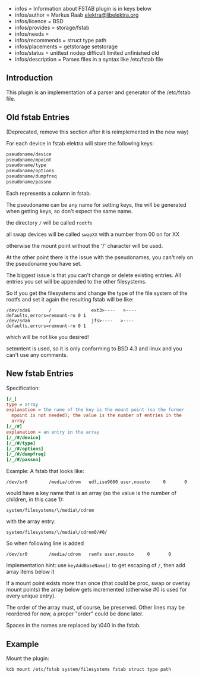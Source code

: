 - infos = Information about FSTAB plugin is in keys below
- infos/author = Markus Raab <elektra@libelektra.org>
- infos/licence = BSD
- infos/provides = storage/fstab
- infos/needs =
- infos/recommends = struct type path
- infos/placements = getstorage setstorage
- infos/status = unittest nodep difficult limited unfinished old
- infos/description = Parses files in a syntax like /etc/fstab file

## Introduction

This plugin is an implementation of a parser and generator of the /etc/fstab file.

## Old fstab Entries

(Deprecated, remove this section after it is reimplemented in the new way)

For each device in fstab elektra will store the following keys:

```sh
pseudoname/device
pseudoname/mpoint
pseudoname/type
pseudoname/options
pseudoname/dumpfreq
pseudoname/passno
```

Each represents a column in fstab.

The pseudoname can be any name for setting keys,
the will be generated when getting keys, so don't
expect the same name.

the directory `/` will be called `rootfs`

all swap devices will be called `swapXX` with a number from 00 on for XX

otherwise the mount point without the '/' character will be used.

At the other point there is the issue with the pseudonames,
you can't rely on the pseudoname you have set.

The biggest issue is that you can't change or delete existing
entries. All entries you set will be appended to the other filesystems.

So if you get the filesystems and change the type of the file system
of the rootfs and set it again the resulting fstab will be like:

```
/dev/sda6       /               ext3>----   >----defaults,errors=remount-ro 0 1
/dev/sda6       /               jfs>----   >----defaults,errors=remount-ro 0 1
```

which will be not like you desired!

setmntent is used, so it is only conforming to BSD 4.3 and linux and you
can't use any comments.

## New fstab Entries

Specification:

```ini
[/_]
type = array
explanation = the name of the key is the mount point (so the former
  mpoint is not needed); the value is the number of entries in the
  array
[/_/#]
explanation = an entry in the array
[/_/#/device]
[/_/#/type]
[/_/#/options]
[/_/#/dumpfreq]
[/_/#/passno]
```

Example: A fstab that looks like:

```
/dev/sr0        /media/cdrom   udf,iso9660 user,noauto     0       0
```

would have a key name that is an array (so the value is the number of
children, in this case 1):

```
system/filesystems/\/media\/cdrom
```

with the array entry:

```
system/filesystems/\/media\/cdrom0/#0/
```

So when following line is added

```
/dev/sr0        /media/cdrom   ramfs user,noauto     0       0
```

Implementation hint: use `keyAddBaseName()` to get escaping of `/`, then
add array items below it

If a mount point exists more than once (that could be proc, swap or
overlay mount points) the array below gets incremented (otherwise #0 is
used for every unique entry).

The order of the array must, of course, be preserved. Other lines may
be reordered for now, a proper "order" could be done later.

Spaces in the names are replaced by \040 in the fstab.

## Example

Mount the plugin:

```sh
kdb mount /etc/fstab system/filesystems fstab struct type path
```
